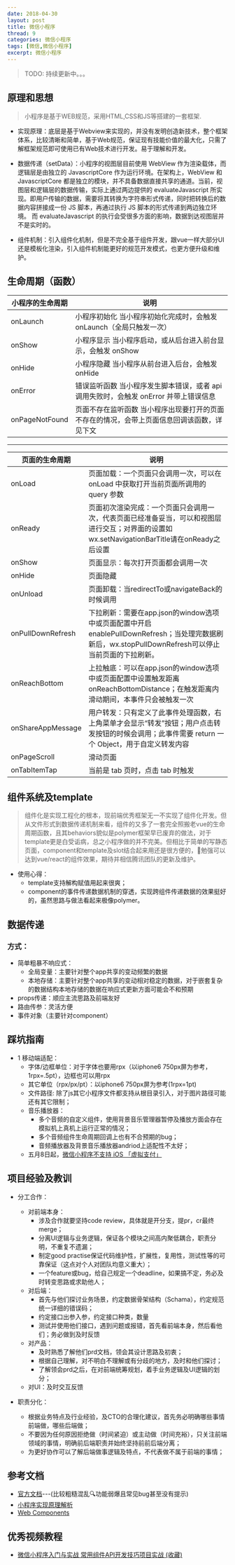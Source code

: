```yaml
---
date: 2018-04-30
layout: post
title: 微信小程序
thread: 9
categories: 微信小程序
tags: [微信,微信小程序]
excerpt: 微信小程序
---
```


> TODO: 持续更新中。。。

## 原理和思想

> 小程序是基于WEB规范，采用HTML,CSS和JS等搭建的一套框架.

- 实现原理：底层是基于Webview来实现的，并没有发明创造新技术，整个框架体系，比较清晰和简单，基于Web规范，保证现有技能价值的最大化，只需了解框架规范即可使用已有Web技术进行开发。易于理解和开发。

- 数据传递（setData）：小程序的视图层目前使用 WebView 作为渲染载体，而逻辑层是由独立的 JavascriptCore 作为运行环境。在架构上，WebView 和 JavascriptCore 都是独立的模块，并不具备数据直接共享的通道。当前，视图层和逻辑层的数据传输，实际上通过两边提供的 evaluateJavascript 所实现。即用户传输的数据，需要将其转换为字符串形式传递，同时把转换后的数据内容拼接成一份 JS 脚本，再通过执行 JS 脚本的形式传递到两边独立环境。
而 evaluateJavascript 的执行会受很多方面的影响，数据到达视图层并不是实时的。

- 组件机制：引入组件化机制，但是不完全基于组件开发，跟vue一样大部分UI还是模板化渲染，引入组件机制能更好的规范开发模式，也更方便升级和维护。


## 生命周期（函数）

小程序的生命周期  | 说明
---|---
onLaunch	|小程序初始化	当小程序初始化完成时，会触发 onLaunch（全局只触发一次）
onShow	|小程序显示	当小程序启动，或从后台进入前台显示，会触发 onShow
onHide	|小程序隐藏	当小程序从前台进入后台，会触发 onHide
onError	|	错误监听函数	当小程序发生脚本错误，或者 api 调用失败时，会触发 onError 并带上错误信息
onPageNotFound	|	页面不存在监听函数	当小程序出现要打开的页面不存在的情况，会带上页面信息回调该函数，详见下文

--------------------

页面的生命周期  | 说明
---|---
onLoad	|页面加载：一个页面只会调用一次，可以在 onLoad 中获取打开当前页面所调用的 query 参数
onReady	|页面初次渲染完成：一个页面只会调用一次，代表页面已经准备妥当，可以和视图层进行交互；对界面的设置如wx.setNavigationBarTitle请在onReady之后设置
onShow	|页面显示：每次打开页面都会调用一次
onHide	|页面隐藏
onUnload	|页面卸载：当redirectTo或navigateBack的时候调用
onPullDownRefresh	|下拉刷新：需要在app.json的window选项中或页面配置中开启enablePullDownRefresh；当处理完数据刷新后，wx.stopPullDownRefresh可以停止当前页面的下拉刷新。
onReachBottom	|上拉触底：可以在app.json的window选项中或页面配置中设置触发距离onReachBottomDistance；在触发距离内滑动期间，本事件只会被触发一次
onShareAppMessage	|用户转发：只有定义了此事件处理函数，右上角菜单才会显示“转发”按钮；用户点击转发按钮的时候会调用；此事件需要 return 一个 Object，用于自定义转发内容
onPageScroll	|	滑动页面
onTabItemTap	|	当前是 tab 页时，点击 tab 时触发


## 组件系统及template

> 组件化是实现工程化的根本，现前端优秀框架无一不实现了组件化开发。但从文件形式到数据传递机制来看，组件的又多了一套完全照搬老vue的生命周期函数，且其behaviors貌似是polymer框架早已废弃的做法，对于template更是白受诟病，总之小程序做的并不完美。但相比于简单的写静态页面，component和template及slot结合起来用还是很方便的，勉强可以达到vue/react的组件效果，期待并相信腾讯团队的更新及维护。

- 使用心得：
    - template支持解构赋值用起来很爽；
    -  component的事件传递数据机制的穿透，实现跨组件传递数据的效果挺好的，虽然思路与做法看起来极像polymer。





## 数据传递

### 方式：

- 简单粗暴不响应式：
    - 全局变量：主要针对整个app共享的变动频繁的数据
    - 本地存储：主要针对整个app共享的变动相对稳定的数据，对于嵌套复杂的数据结构本地存储的数据在响应式更新方面可能会不和预期
- props传递：顺应主流思路及前端友好
- 路由传参：灵活方便
- 事件对象（主要针对component）


## 踩坑指南
- 1 移动端适配：
    - 字体/边框单位：对于字体也要用rpx（以iphone6 750px屏为参考，1rpx=.5pt），边框也可以用rpx
    - 其它单位（rpx/px/pt）：以iphone6 750px屏为参考(1rpx=1pt)
    - 文件路径: 除了js其它小程序文件都支持从根目录引入，对于图片路径可能还有其它限制；
    - 音乐播放器： 
        - 多个音频的自定义组件，使用背景音乐管理器暂停及播放方面会存在模拟机上真机上运行正常的情况；
        - 多个音频组件生命周期回调上也有不合预期的bug；
        - 音频播放器及背景音乐播放器andriod上适配性不太好；
    - 五月8日起，[微信小程序不支持 iOS 「虚拟支付」](http://www.pingwest.com/wire/weixin-ios/)




## 项目经验及教训


- 分工合作：
    - 对前端本身：
        - 涉及合作就要坚持code review，具体就是开分支，提pr，cr最终merge；
        - 分离UI逻辑与业务逻辑，保证各个模块之间高内聚低耦合，职责分明，不重复不遗漏；
        - 制定good practise保证代码维护性，扩展性，复用性，测试性等的可靠保证（这点对个人对团队均意义重大）；
        - 一个feature或bug，给自己规定一个deadline，如果搞不定，务必及时转变思路或求助他人；
    - 对后端：
        - 首先与他们探讨业务场景，约定数据骨架结构（Schama），约定规范统一详细的错误码；
        - 约定接口出参入参，约定接口种类，数量
        - 测试并使用他们接口，遇到问题或报错，首先看前端本身，然后看他们；务必做到及时反馈
    - 对产品：
        - 及时熟悉了解他们prd文档，领会其设计思路及初衷；
        - 根据自己理解，对不明白不理解或有分歧的地方，及时和他们探讨；
        - 了解领会prd之后，在对前端统筹规划，着手业务逻辑及UI逻辑的划分；
    - 对UI：及时交互反馈
    

- 职责分化：
    - 根据业务特点及行业经验，及CTO的合理化建议，首先务必明确哪些事情前端做，哪些后端做；
    - 不要因为任何原因拒绝做（时间紧迫）或主动做（时间充裕），只关注前端领域的事情，明确前后端职责并始终坚持前前后端分离；
    - 为更好协作可以了解后端做事逻辑及特点，不代表做不属于前端的事情；
    




## 参考文档

- [官方文档](https://developers.weixin.qq.com/miniprogram/dev/index.html?t=2018428)---(比较粗糙混乱🔍功能弱爆且常见bug甚至没有提示)
- [小程序实现原理解析](https://cloud.tencent.com/developer/article/1029663)
- [Web Components](https://developer.mozilla.org/en-US/docs/Web/Web_Components)
    
## 优秀视频教程
    
- [微信小程序入门与实战 常用组件API开发技巧项目实战 (收藏)   
](https://coding.imooc.com/class/75.html)